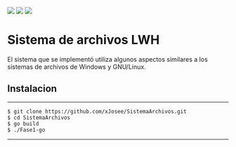 ![](https://img.shields.io/github/stars/xJosee/SistemaArchivos) ![](https://img.shields.io/github/forks/xJosee/SistemaArchivos) ![](https://img.shields.io/github/issues/xJosee/SistemaArchivos)

# Sistema de archivos LWH 
El sistema que se implementó utiliza algunos aspectos similares a los sistemas de archivos de Windows y GNU/Linux.

## Instalacion
---
```shell
$ git clone https://github.com/xJosee/SistemaArchivos.git
$ cd SistemaArchivos
$ go build
$ ./Fase1-go
```
---


